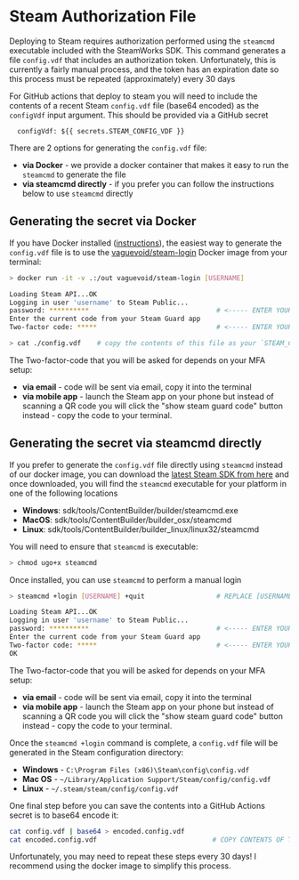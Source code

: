 # Steam Authorization File

Deploying to Steam requires authorization performed using the `steamcmd` executable included with
the SteamWorks SDK. This command generates a file `config.vdf` that includes an authorization
token. Unfortunately, this is currently a fairly manual process, and the token has
an expiration date so this process must be repeated (approximately) every 30 days

For GitHub actions that deploy to steam you will need to include the contents of a recent
Steam `config.vdf` file (base64 encoded) as the `configVdf` input argument. This should be
provided via a GitHub secret

```
  configVdf: ${{ secrets.STEAM_CONFIG_VDF }}
```

There are 2 options for generating the `config.vdf` file:

  * **via Docker** - we provide a docker container that makes it easy to run the `steamcmd` to generate the file
  * **via steamcmd directly** - if you prefer you can follow the instructions below to use `steamcmd` directly

## Generating the secret via Docker

If you have Docker installed ([instructions](https://docs.docker.com/get-docker/)), the easiest
way to generate the `config.vdf` file is to use the [vaguevoid/steam-login](https://hub.docker.com/r/vaguevoid/steam-login)
Docker image from your terminal:

```bash
> docker run -it -v .:/out vaguevoid/steam-login [USERNAME]

Loading Steam API...OK
Logging in user 'username' to Steam Public...
password: **********                                # <----- ENTER YOUR PASSWORD
Enter the current code from your Steam Guard app
Two-factor code: *****                              # <----- ENTER YOUR STEAM GUARD CODE HERE

> cat ./config.vdf    # copy the contents of this file as your `STEAM_CONFIG_VDF` GitHub secret
```

The Two-factor-code that you will be asked for depends on your MFA setup:
  * **via email** - code will be sent via email,  copy it into the terminal
  * **via mobile app** - launch the Steam app on your phone but instead of scanning a QR code you
    will click the "show steam guard code" button instead - copy the code to your terminal.

## Generating the secret via steamcmd directly

If you prefer to generate the `config.vdf` file directly using `steamcmd` instead of our docker
image, you can download the [latest Steam SDK from here](https://partner.steamgames.com/doc/sdk)
and once downloaded, you will find the `steamcmd` executable for your platform in one
of the following locations

  * **Windows**: sdk/tools/ContentBuilder/builder/steamcmd.exe
  * **MacOS**: sdk/tools/ContentBuilder/builder_osx/steamcmd
  * **Linux**: sdk/tools/ContentBuilder/builder_linux/linux32/steamcmd

You will need to ensure that `steamcmd` is executable:

```bash
> chmod ugo+x steamcmd
```

Once installed, you can use `steamcmd` to perform a manual login

```bash
> steamcmd +login [USERNAME] +quit                  # REPLACE [USERNAME] WITH YOUR STEAM USERNAME

Loading Steam API...OK
Logging in user 'username' to Steam Public...
password: **********                                # <----- ENTER YOUR PASSWORD
Enter the current code from your Steam Guard app
Two-factor code: *****                              # <----- ENTER YOUR STEAM GUARD CODE HERE
OK
```

The Two-factor-code that you will be asked for depends on your MFA setup:
  * **via email** - code will be sent via email,  copy it into the terminal
  * **via mobile app** - launch the Steam app on your phone but instead of scanning a QR code you
    will click the "show steam guard code" button instead - copy the code to your terminal.

Once the `steamcmd +login` command is complete, a `config.vdf` file will be generated in the Steam
configuration directory:

  * **Windows** - `C:\Program Files (x86)\Steam\config\config.vdf`
  * **Mac OS** - `~/Library/Application Support/Steam/config/config.vdf`
  * **Linux** - `~/.steam/steam/config/config.vdf`

One final step before you can save the contents into a GitHub Actions secret is to base64 encode it:

```bash
cat config.vdf | base64 > encoded.config.vdf
cat encoded.config.vdf                             # COPY CONTENTS OF THIS FILE TO GITHUB SECRETS
```

Unfortunately, you may need to repeat these steps every 30 days! I recommend using the docker
image to simplify this process.
